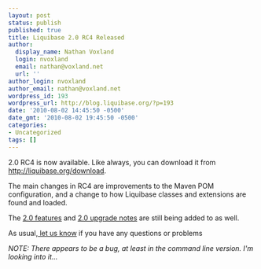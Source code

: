 ```yaml
---
layout: post
status: publish
published: true
title: Liquibase 2.0 RC4 Released
author:
  display_name: Nathan Voxland
  login: nvoxland
  email: nathan@voxland.net
  url: ''
author_login: nvoxland
author_email: nathan@voxland.net
wordpress_id: 193
wordpress_url: http://blog.liquibase.org/?p=193
date: '2010-08-02 14:45:50 -0500'
date_gmt: '2010-08-02 19:45:50 -0500'
categories:
- Uncategorized
tags: []
---
```



2.0 RC4 is now available.  Like always, you can download it from <a href="http://liquibase.org/download">http://liquibase.org/download</a>.


The main changes in RC4 are improvements to the Maven POM configuration, and a change to how Liquibase classes and extensions are found and loaded.


The <a href="http://liquibase.org/v2_features">2.0 features</a> and <a href="http://liquibase.org/v2_upgrade">2.0 upgrade notes</a> are still being added to as well.


As usual,<a href="http://liquibase.org/forum"> let us know</a> if you have any questions or problems


*NOTE: There appears to be a bug, at least in the command line version.  I'm looking into it...*
